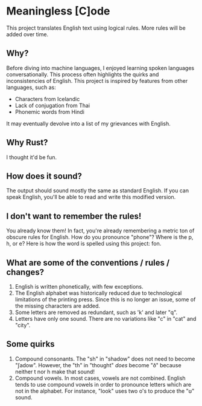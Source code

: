 # Meaningless [C]ode

This project translates English text using logical rules. More rules will be added over time.

## Why?

Before diving into machine languages, I enjoyed learning spoken languages conversationally. This process often highlights the quirks and inconsistencies of English. This project is inspired by features from other languages, such as:

- Characters from Icelandic
- Lack of conjugation from Thai
- Phonemic words from Hindi

It may eventually devolve into a list of my grievances with English.

## Why Rust?

I thought it'd be fun.

## How does it sound?

The output should sound mostly the same as standard English. If you can speak English, you'll be able to read and write this modified version.

## I don't want to remember the rules!

You already know them! In fact, you're already remembering a metric ton of obscure rules for English. How do you pronounce "phone"? Where is the p, h, or e? Here is how the word is spelled using this project: fon.

## What are some of the conventions / rules / changes?

1. English is written phonetically, with few exceptions.
2. The English alphabet was historically reduced due to technological limitations of the printing press. Since this is no longer an issue, some of the missing characters are added.
3. Some letters are removed as redundant, such as 'k' and later "q".
4. Letters have only one sound. There are no variations like "c" in "cat" and "city".

## Some quirks

1. Compound consonants. The "sh" in "shadow" does not need to become "ʃadow". However, the "th" in "thought" _does_ become "ð" because neither t nor h make that sound!
2. Compound vowels. In most cases, vowels are not combined. English tends to use compound vowels in order to pronounce letters which are not in the alphabet. For instance, "look" uses two o's to produce the "ʊ" sound.
